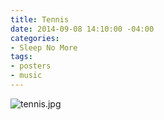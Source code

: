 ```yaml
---
title: Tennis
date: 2014-09-08 14:10:00 -04:00
categories:
- Sleep No More
tags:
- posters
- music
---
```


![tennis.jpg](/uploads/tennis.jpg)